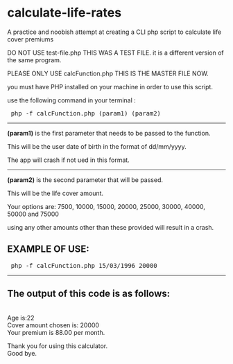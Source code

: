 # calculate-life-rates
A practice and noobish attempt at creating a CLI php script to calculate life cover premiums

DO NOT USE test-file.php THIS WAS A TEST FILE. it is a different version of the same program.

PLEASE ONLY USE calcFunction.php THIS IS THE MASTER FILE NOW.

you must have PHP installed on your machine in order to use this script.

use the following command in your terminal :

<pre> php -f calcFunction.php (param1) (param2) </pre>

-------------------------------------------------------------------------------------

<b>(param1)</b> is the first parameter that needs to be passed to the function.

This will be the user date of birth in the format of dd/mm/yyyy.

The app will crash if not ued in this format.

------------------------------------------------------------------------------------------

<b>(param2)</b> is the second parameter that will be passed.

This will be the life cover amount.

Your options are: 7500, 10000, 15000, 20000, 25000, 30000, 40000, 50000 and 75000

using any other amounts other than these provided will result in a crash.

EXAMPLE OF USE:
---------------

<pre> php -f calcFunction.php 15/03/1996 20000 </pre>

---------------------------------------------

The output of this code is as follows:
--------------------------------------
<br />
 Age is:22 <br />
 Cover amount chosen is: 20000<br />
 Your premium is 88.00 per month.<br />

 Thank you for using this calculator.<br />
 Good bye.<br />

